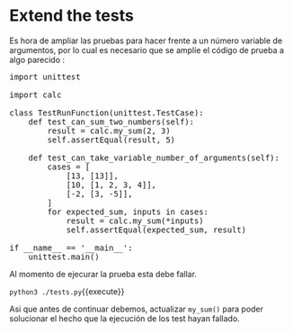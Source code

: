 Extend the tests
================

Es hora de ampliar las pruebas para hacer frente a un número variable de
argumentos, por lo cual es necesario que se amplíe el código de prueba a algo parecido :

<pre class="file" data-filename="tests.py" data-target="replace">
import unittest

import calc

class TestRunFunction(unittest.TestCase):
    def test_can_sum_two_numbers(self):
        result = calc.my_sum(2, 3)
        self.assertEqual(result, 5)

    def test_can_take_variable_number_of_arguments(self):
        cases = [
            [13, [13]],
            [10, [1, 2, 3, 4]],
            [-2, [3, -5]],
        ]
        for expected_sum, inputs in cases:
            result = calc.my_sum(*inputs)
            self.assertEqual(expected_sum, result)

if __name__ == '__main__':
    unittest.main()
</pre>

Al momento de ejecurar la prueba esta debe fallar.

`python3 ./tests.py`{{execute}}

Asi que antes de continuar debemos, actualizar `my_sum()` para poder solucionar el hecho que la ejecución de los test hayan fallado.
